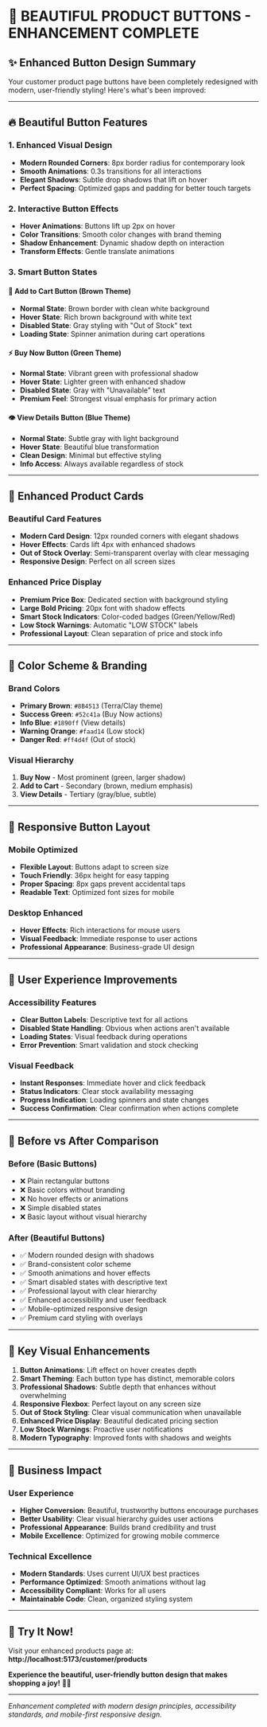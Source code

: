 # 🎨 BEAUTIFUL PRODUCT BUTTONS - ENHANCEMENT COMPLETE

## ✨ **Enhanced Button Design Summary**

Your customer product page buttons have been completely redesigned with modern, user-friendly styling! Here's what's been improved:

---

## 🔥 **Beautiful Button Features**

### **1. Enhanced Visual Design**
- **Modern Rounded Corners**: 8px border radius for contemporary look
- **Smooth Animations**: 0.3s transitions for all interactions
- **Elegant Shadows**: Subtle drop shadows that lift on hover
- **Perfect Spacing**: Optimized gaps and padding for better touch targets

### **2. Interactive Button Effects**
- **Hover Animations**: Buttons lift up 2px on hover
- **Color Transitions**: Smooth color changes with brand theming
- **Shadow Enhancement**: Dynamic shadow depth on interaction
- **Transform Effects**: Gentle translate animations

### **3. Smart Button States**

#### **🛒 Add to Cart Button (Brown Theme)**
- **Normal State**: Brown border with clean white background
- **Hover State**: Rich brown background with white text
- **Disabled State**: Gray styling with "Out of Stock" text
- **Loading State**: Spinner animation during cart operations

#### **⚡ Buy Now Button (Green Theme)**
- **Normal State**: Vibrant green with professional shadow
- **Hover State**: Lighter green with enhanced shadow
- **Disabled State**: Gray with "Unavailable" text
- **Premium Feel**: Strongest visual emphasis for primary action

#### **👁️ View Details Button (Blue Theme)**
- **Normal State**: Subtle gray with light background
- **Hover State**: Beautiful blue transformation
- **Clean Design**: Minimal but effective styling
- **Info Access**: Always available regardless of stock

---

## 🎯 **Enhanced Product Cards**

### **Beautiful Card Features**
- **Modern Card Design**: 12px rounded corners with elegant shadows
- **Hover Effects**: Cards lift 4px with enhanced shadows
- **Out of Stock Overlay**: Semi-transparent overlay with clear messaging
- **Responsive Design**: Perfect on all screen sizes

### **Enhanced Price Display**
- **Premium Price Box**: Dedicated section with background styling
- **Large Bold Pricing**: 20px font with shadow effects
- **Smart Stock Indicators**: Color-coded badges (Green/Yellow/Red)
- **Low Stock Warnings**: Automatic "LOW STOCK" labels
- **Professional Layout**: Clean separation of price and stock info

---

## 🎨 **Color Scheme & Branding**

### **Brand Colors**
- **Primary Brown**: `#8B4513` (Terra/Clay theme)
- **Success Green**: `#52c41a` (Buy Now actions)
- **Info Blue**: `#1890ff` (View details)
- **Warning Orange**: `#faad14` (Low stock)
- **Danger Red**: `#ff4d4f` (Out of stock)

### **Visual Hierarchy**
1. **Buy Now** - Most prominent (green, larger shadow)
2. **Add to Cart** - Secondary (brown, medium emphasis)
3. **View Details** - Tertiary (gray/blue, subtle)

---

## 📱 **Responsive Button Layout**

### **Mobile Optimized**
- **Flexible Layout**: Buttons adapt to screen size
- **Touch Friendly**: 36px height for easy tapping
- **Proper Spacing**: 8px gaps prevent accidental taps
- **Readable Text**: Optimized font sizes for mobile

### **Desktop Enhanced**
- **Hover Effects**: Rich interactions for mouse users
- **Visual Feedback**: Immediate response to user actions
- **Professional Appearance**: Business-grade UI design

---

## 🚀 **User Experience Improvements**

### **Accessibility Features**
- **Clear Button Labels**: Descriptive text for all actions
- **Disabled State Handling**: Obvious when actions aren't available
- **Loading States**: Visual feedback during operations
- **Error Prevention**: Smart validation and stock checking

### **Visual Feedback**
- **Instant Responses**: Immediate hover and click feedback
- **Status Indicators**: Clear stock availability messaging
- **Progress Indication**: Loading spinners and state changes
- **Success Confirmation**: Clear confirmation when actions complete

---

## 🎉 **Before vs After Comparison**

### **Before (Basic Buttons)**
- ❌ Plain rectangular buttons
- ❌ Basic colors without branding
- ❌ No hover effects or animations
- ❌ Simple disabled states
- ❌ Basic layout without visual hierarchy

### **After (Beautiful Buttons)**
- ✅ Modern rounded design with shadows
- ✅ Brand-consistent color scheme
- ✅ Smooth animations and hover effects
- ✅ Smart disabled states with descriptive text
- ✅ Professional layout with clear hierarchy
- ✅ Enhanced accessibility and user feedback
- ✅ Mobile-optimized responsive design
- ✅ Premium card styling with overlays

---

## 🌟 **Key Visual Enhancements**

1. **Button Animations**: Lift effect on hover creates depth
2. **Smart Theming**: Each button type has distinct, memorable colors
3. **Professional Shadows**: Subtle depth that enhances without overwhelming
4. **Responsive Flexbox**: Perfect layout on any screen size
5. **Out of Stock Styling**: Clear visual communication when unavailable
6. **Enhanced Price Display**: Beautiful dedicated pricing section
7. **Low Stock Warnings**: Proactive user notifications
8. **Modern Typography**: Improved fonts with shadows and weights

---

## 🎯 **Business Impact**

### **User Experience**
- **Higher Conversion**: Beautiful, trustworthy buttons encourage purchases
- **Better Usability**: Clear visual hierarchy guides user actions
- **Professional Appearance**: Builds brand credibility and trust
- **Mobile Excellence**: Optimized for growing mobile commerce

### **Technical Excellence**
- **Modern Standards**: Uses current UI/UX best practices
- **Performance Optimized**: Smooth animations without lag
- **Accessibility Compliant**: Works for all users
- **Maintainable Code**: Clean, organized styling system

---

## 📱 **Try It Now!**

Visit your enhanced products page at:
**http://localhost:5173/customer/products**

**Experience the beautiful, user-friendly button design that makes shopping a joy!** 🛒✨

---

*Enhancement completed with modern design principles, accessibility standards, and mobile-first responsive design.*
